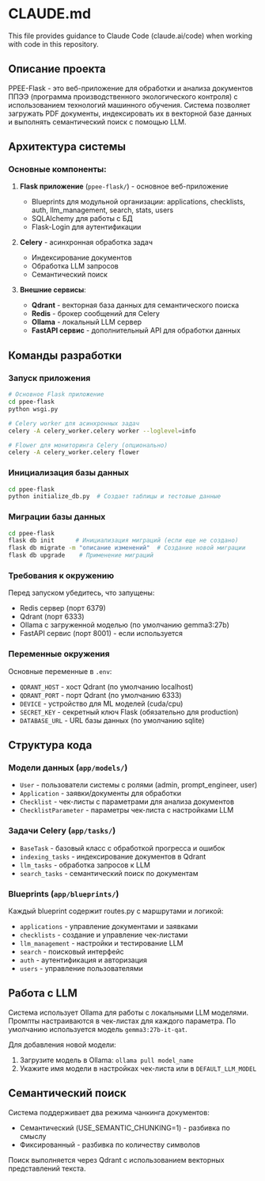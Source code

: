 # CLAUDE.md

This file provides guidance to Claude Code (claude.ai/code) when working with code in this repository.

## Описание проекта

PPEE-Flask - это веб-приложение для обработки и анализа документов ППЭЭ (программа производственного экологического контроля) с использованием технологий машинного обучения. Система позволяет загружать PDF документы, индексировать их в векторной базе данных и выполнять семантический поиск с помощью LLM.

## Архитектура системы

### Основные компоненты:

1. **Flask приложение** (`ppee-flask/`) - основное веб-приложение
   - Blueprints для модульной организации: applications, checklists, auth, llm_management, search, stats, users
   - SQLAlchemy для работы с БД
   - Flask-Login для аутентификации

2. **Celery** - асинхронная обработка задач
   - Индексирование документов
   - Обработка LLM запросов
   - Семантический поиск

3. **Внешние сервисы**:
   - **Qdrant** - векторная база данных для семантического поиска
   - **Redis** - брокер сообщений для Celery
   - **Ollama** - локальный LLM сервер
   - **FastAPI сервис** - дополнительный API для обработки данных

## Команды разработки

### Запуск приложения
```bash
# Основное Flask приложение
cd ppee-flask
python wsgi.py

# Celery worker для асинхронных задач
celery -A celery_worker.celery worker --loglevel=info

# Flower для мониторинга Celery (опционально)
celery -A celery_worker.celery flower
```

### Инициализация базы данных
```bash
cd ppee-flask
python initialize_db.py  # Создает таблицы и тестовые данные
```

### Миграции базы данных
```bash
cd ppee-flask
flask db init      # Инициализация миграций (если еще не создано)
flask db migrate -m "описание изменений"  # Создание новой миграции
flask db upgrade    # Применение миграций
```

### Требования к окружению

Перед запуском убедитесь, что запущены:
- Redis сервер (порт 6379)
- Qdrant (порт 6333)
- Ollama с загруженной моделью (по умолчанию gemma3:27b)
- FastAPI сервис (порт 8001) - если используется

### Переменные окружения

Основные переменные в `.env`:
- `QDRANT_HOST` - хост Qdrant (по умолчанию localhost)
- `QDRANT_PORT` - порт Qdrant (по умолчанию 6333)
- `DEVICE` - устройство для ML моделей (cuda/cpu)
- `SECRET_KEY` - секретный ключ Flask (обязательно для production)
- `DATABASE_URL` - URL базы данных (по умолчанию sqlite)

## Структура кода

### Модели данных (`app/models/`)
- `User` - пользователи системы с ролями (admin, prompt_engineer, user)
- `Application` - заявки/документы для обработки
- `Checklist` - чек-листы с параметрами для анализа документов
- `ChecklistParameter` - параметры чек-листа с настройками LLM

### Задачи Celery (`app/tasks/`)
- `BaseTask` - базовый класс с обработкой прогресса и ошибок
- `indexing_tasks` - индексирование документов в Qdrant
- `llm_tasks` - обработка запросов к LLM
- `search_tasks` - семантический поиск по документам

### Blueprints (`app/blueprints/`)
Каждый blueprint содержит routes.py с маршрутами и логикой:
- `applications` - управление документами и заявками
- `checklists` - создание и управление чек-листами
- `llm_management` - настройки и тестирование LLM
- `search` - поисковый интерфейс
- `auth` - аутентификация и авторизация
- `users` - управление пользователями

## Работа с LLM

Система использует Ollama для работы с локальными LLM моделями. Промпты настраиваются в чек-листах для каждого параметра. По умолчанию используется модель `gemma3:27b-it-qat`.

Для добавления новой модели:
1. Загрузите модель в Ollama: `ollama pull model_name`
2. Укажите имя модели в настройках чек-листа или в `DEFAULT_LLM_MODEL`

## Семантический поиск

Система поддерживает два режима чанкинга документов:
- Семантический (USE_SEMANTIC_CHUNKING=1) - разбивка по смыслу
- Фиксированный - разбивка по количеству символов

Поиск выполняется через Qdrant с использованием векторных представлений текста.